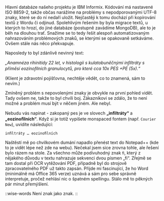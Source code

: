 Hlavní databáze našeho projektu je IBM Informix. Kódování má nastavené ISO 8859-2, takže občas narážíme na problémy s nepodporovanými UTF-8 znaky, které se do ní nedaří uložit. Nejčastěji k tomu dochází při kopírování textů z Wordu či odjinud. Spolehlivým řešením by byla migrace textů, u kterých to hrozí, do jiné databáze (postupně zavádíme MongoDB), ale to je běh na dlouhou trať. Snažíme se to tedy řešit alespoň automatizovaným nahrazováním problémových znaků, se kterými se opakovaně setkáváme. Ovšem stále nás něco překvapuje.

Naposledy to byl zdánlivě nevinný text:

_„Anamnéza rihinitidy 22 let, v histologii s kulatobuněčnými inﬁltráty s příměsí eozinoﬁlních granulocytů, pro které cca 10x PES +PE (5x).“_

(Klient je zdravotní pojišťovna, nechtěje vědět, co to znamená, sám to nevím.)

Zmíněný problém s nepovolenými znaky je obvykle na první pohled vidět. Tady ovšem ne, takže to byl chvíli boj. Zákazníkovi se zdálo, že to není možné a problém musí být v něčem jiném. Ale nebyl.

Nebudu vás napínat - zakopaný pes je ve slovech **„inﬁltráty“** a **„eozinoﬁlních“**. Když si je totiž vypíšete monspaced fontem (např. `Courier New`), uvidíte následující:

```
inﬁltráty … eozinoﬁlních
```

Naštěstí mě po chvilkovém dumání napadlo přenést text do Notepad++ (kde to je vidět lépe než zde na webu). Nečekal jsem sice zrovna tohle, ale řešení bylo rázem na stole. Za všechno může podivuhodný znak `ﬁ`, který z nějakého důvodu v textu nahrazuje sekvenci dvou písmen „fi“. Zřejmě se tam dostal při OCR vytěžování PDF, případně byl do strojově zpracovatelného PDF už takto zapsán. Přijde mi fascinující, že ho Word (minimálně má Office 365 verze) uznává a sám pro sebe správně interpretuje, pročež nehlásí nic o špatném spellingu. Stálo mě to pěkných pár minut přemýšlení.

::wise-words
Není znak jako znak.
::
